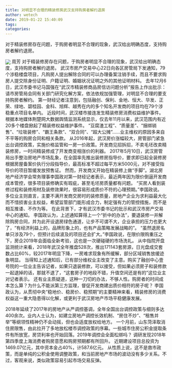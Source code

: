 ```yaml
---
title: 对明显不合理的精装修房武汉支持购房者解约退房
author: wetech
date: 2019-01-22 15:40:09
tags: 
categories: 
---
```

对于精装修房存在问题，于购房者明显不合理的现象，武汉给出明确态度，支持购房者解约退房。
<!-- more -->
<img align="center" border="0" src="https://imgcdn.yicai.com/uppics/images/2019/01/2818a319b2cbb112e118d5a00fb58117.jpg" />
周芳
对于精装修房存在问题，于购房者明显不合理的现象，武汉给出明确态度，支持购房者解约退房。
武汉市房产交易中心22日向各区房管局下发通知，79个涉稳楼盘项目，凡购房人提出解除合同的可以办理备案注销手续，而且不要求购房人提交除身份证明、户籍证明、婚姻状况证明之外的其他证明材料。
去年12月6日，武汉市委书记马国强在“武汉市精装修商品房信访问题分析”报告上作出批示：请市房管局会同有关部门研究化解方案，依法依规加强管理，对明显不合理的要支持购房者解约。
第一财经记者注意到，包括融创、保利、金地、恒大、华发、正荣、绿地、碧桂园、金科、旭辉、越秀在内的多个知名开发商的项目均在79个涉稳重点项目名单内。
近段时间，武汉楼市接连发生精装修房消费权益维护事件。根据本地媒体荆楚网大数据舆情监测系统显示，仅去年11月以来，武汉范围内有近20多个楼盘掀起了精装修权益维护事件。
“豆腐渣工程”、“质量差”、“捆绑销售”、“垃圾装修”、“霸王条款”、“双合同”、“超大公摊”……业主维权的原因多来自不平等的购房合同和相关条款。
从2016年起，武汉房价涨幅较大，房管部门紧急出台调控政策，实施价格监管和一房一价政策。开发商见招拆招，不卖毛坯改卖精装修房，一时间精装修成了开发商变相涨价的利器。
2017年5月10日，武汉房管局出手整治房地产市场乱象，在全国率先推出装修房指导价，要求即日起全装修房根据房屋备案价执行分段指导价，最高标准不超过每平方米5000元，对不接受指导价的项目暂缓发放预售证。
然而，开发商又开始在精装修上做“手脚”。湖北房地产经济学会常务理事李国政对第一财经记者表示，最近两年因为限价倒逼开发商成本管控，很多项目装修确实有瑕疵，甚至毛坯房质量都有问题。
“买房人看到装修过程和装修用材及装修效果时，很容易形成质价不符的心理预期。”李国政说。
多位业主则直言，主要不满开发商交房时的装修质量，房地产企业为求利益最大化而不惜损害业主权益，希望监管部门能形成合力，制定强有力的管控措施，而不是相互推诿、不作为等。
在此背景下，才有武汉市委书记的批示和武汉市房产交易中心的通知。
李国政认为，上述通知算得上一个“折中的办法”，要退装修一并解除购房合同，并为此开设退房绿色通道，让步不可谓不大，企业承担的压力也更大了，“有经济利益上的，品牌形象上的，也有产品策略发展战略的”。
“虽然退房名单只涉及79个，但预计后续波及的项目还会扩大。”李国政说，在限价限购重压之下，房企2019年会面临全新考验，这也是一次硬碰硬的市场洗礼。
从中指院开盘监测统计来看，2018年武汉全年推盘528次，推出171143套房源，日光盘成交套数占比60%，较2017年明显下降，一房难求现象有所缓解，部分区域销售放缓迹象明显。
当得知上述通知后，已有部分维权业主改变了主意。购买了融创中心壹号院的一位业主告诉记者，如果只退装修款，可以接受，但如果必须房子和装修款一起退掉的话，那就不退了，“这套房子的地段不错，升值空间还是有的”这位业主对记者表示。
还有业主质疑道，这种一刀切的办法，不够人性。购房者的时间成本怎么算？为什么不能派第三方监理，督促开发商建出质价相符的房子呢？
李国政认为，从贯彻中央“稳地价、稳房价、稳预期”的主要精神来看，精装修房的消费权益这一重大隐患得以化解，或更利于武汉房地产市场平稳健康发展。
 
 
2018年延续了2017年的房地产从严调控基调，全年全国出台调控政策与细则多达400余次。业内人士认为，如建立房地产调控长效机制、“房住不炒”、“租售并举”等纲领性精神仍不会动摇，但也会适度放权给地方。
一个月前，山东菏泽取消住房限售，由此拉开了多地放松楼市调控政策的序幕。一些城市住房公积金提取条件有所放宽，房贷利率也开始回落。2019年调控会全面松绑吗？
调研发现2018年第四季度上海消费者购房意愿和购房预期都有所回升。
近期建设项目总投资为 1469.07亿元，其中资本金占40%，计587.6亿元。
从性质上说，这不是救市政策，而是单纯的公积金使用调整政策，和当前房地产市场的波动没有多少关系。不过，客观来说，类似政策容易引起市场交易反弹。
